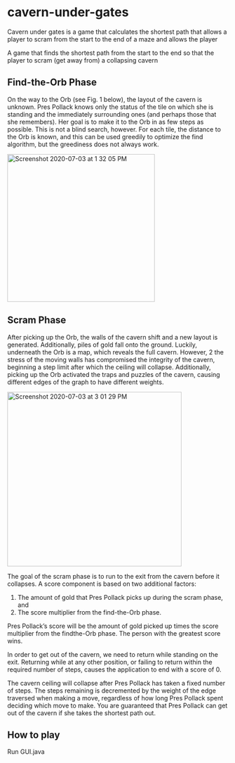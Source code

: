 # cavern-under-gates

Cavern under gates is a game that calculates the shortest path that allows a player to scram from the start to the end of a maze and allows the player

A game that finds the shortest path from the start to the end so that the player to scram (get away from) a collapsing cavern 

## Find-the-Orb Phase

On the way to the Orb (see Fig. 1 below), the layout of the cavern is unknown. Pres Pollack
knows only the status of the tile on which she is standing and the immediately surrounding ones (and
perhaps those that she remembers). Her goal is to make it to the Orb in as few steps as possible.
This is not a blind search, however. For each tile, the distance to the Orb is known, and this can be used
greedily to optimize the find algorithm, but the greediness does not always work.

<img width="336" alt="Screenshot 2020-07-03 at 1 32 05 PM" src="https://user-images.githubusercontent.com/57819870/86446591-c8e94780-bd31-11ea-8292-ddaef4686fc4.png">

##  Scram Phase

After picking up the Orb, the walls of the cavern shift and a new layout is generated. Additionally, piles of
gold fall onto the ground. Luckily, underneath the Orb is a map, which reveals the full cavern. However,
2
the stress of the moving walls has compromised the integrity of the cavern, beginning a step limit after
which the ceiling will collapse. Additionally, picking up the Orb activated the traps and puzzles of the
cavern, causing different edges of the graph to have different weights.

<img width="397" alt="Screenshot 2020-07-03 at 3 01 29 PM" src="https://user-images.githubusercontent.com/57819870/86456432-aeb66600-bd3f-11ea-8b76-c3147db91cc7.png">

The goal of the scram phase is to run to the exit from the cavern before it collapses. A score component
is based on two additional factors:
1. The amount of gold that Pres Pollack picks up during the scram phase, and
2. The score multiplier from the find-the-Orb phase.

Pres Pollack’s score will be the amount of gold picked up times the score multiplier from the findthe-Orb phase. 
The person with the greatest score wins.

In order to get out of the cavern,  we need to return while standing on the exit. Returning while at any
other position, or failing to return within the required number of steps, causes the application to end with
a score of 0.

The cavern ceiling will collapse after Pres Pollack has taken a fixed number of steps.
The steps remaining is decremented by the weight of the edge traversed when making a move, regardless
of how long Pres Pollack spent deciding which move to make. You are guaranteed that Pres Pollack can get
out of the cavern if she takes the shortest path out.
## How to play 
Run GUI.java
